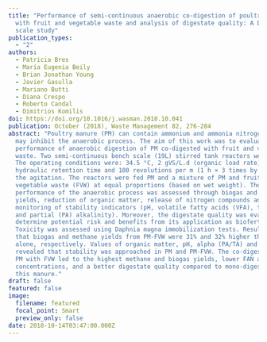 ```yaml
---
title: "Performance of semi-continuous anaerobic co-digestion of poultry manure
  with fruit and vegetable waste and analysis of digestate quality: A bench
  scale study"
publication_types:
  - "2"
authors:
  - Patricia Bres
  - María Eugenia Beily
  - Brian Jonathan Young
  - Javier Gasulla
  - Mariano Butti
  - Diana Crespo
  - Roberto Candal
  - Dimitrios Komilis
doi: https://doi.org/10.1016/j.wasman.2018.10.041
publication: October (2018), Waste Management 82, 276-284
abstract: "Poultry manure (PM) can contain ammonium and ammonia nitrogen, which
  may inhibit the anaerobic process. The aim of this work was to evaluate the
  performance of anaerobic digestion of PM co-digested with fruit and vegetable
  waste. Two semi-continuous bench scale (19L) stirred tank reactors were used.
  The operating conditions were: 34.5 °C, 2 gVS/L.d (organic load rate), 28 d of
  hydraulic retention time and 100 revolutions per m (1 h × 3 times by day) for
  the agitation. The reactors were fed PM and a mixture of PM and fruit and
  vegetable waste (FVW) at equal proportions (based on wet weight). The
  performance of the anaerobic process was assessed through biogas and methane
  yields, reduction of organic matter, release of nitrogen compounds and the
  monitoring of stability indicators (pH, volatile fatty acids (VFA), total (TA)
  and partial (PA) alkalinity). Moreover, the digestate quality was evaluated to
  determine potential risk and benefits from its application as biofertilizer.
  Toxicity was assessed using Daphnia magna immobilization tests. Results showed
  that biogas and methane yields from PM-FVW were 31% and 32% higher than PM
  alone, respectively. Values of organic matter, pH, alpha (PA/TA) and VFA
  revealed that stability was approached in PM and PM-FVW. The co-digestion of
  PM with FVW led to the highest methane and biogas yields, lower FAN and TAN
  concentrations, and a better digestate quality compared to mono-digestion of
  this manure."
draft: false
featured: false
image:
  filename: featured
  focal_point: Smart
  preview_only: false
date: 2018-10-14T03:47:00.000Z
---
```

